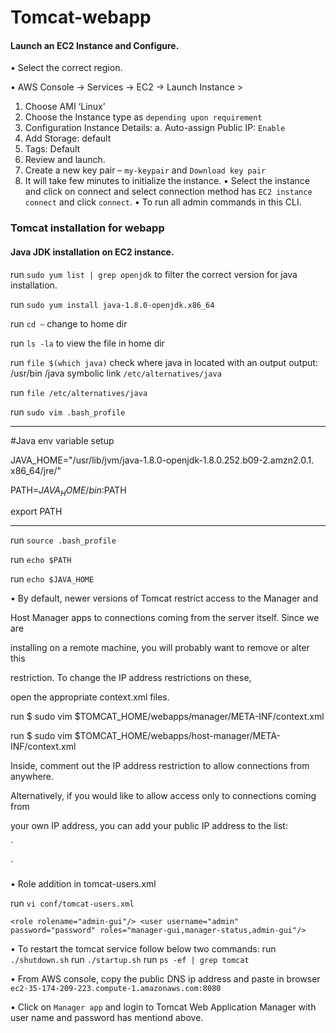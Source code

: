 # Tomcat-webapp


#### Launch an EC2 Instance and Configure.

•	Select the correct region. 

•	AWS Console &rarr; Services &rarr; EC2 &rarr; Launch Instance > 
1.	Choose AMI ‘Linux’
2.	Choose the Instance type as `depending upon requirement` 
3.	Configuration Instance Details:
a.	Auto-assign Public IP: `Enable`
4.	Add Storage: default
5.	Tags: Default
6.	Review and launch.
7.	Create a new key pair – `my-keypair` and `Download key pair`
8.	It will take few minutes to initialize the instance.
•	Select the instance and click on connect and select connection method has `EC2 instance connect` and click `connect`.
•	To run all admin commands in this CLI.



### Tomcat installation for webapp

#### Java JDK installation on EC2 instance.

run `sudo yum list | grep openjdk` to filter the correct version for java installation.

run `sudo yum install java-1.8.0-openjdk.x86_64`

run `cd ~` change to home dir

run `ls -la` to view the file in home dir

run `file $(which java)` check where java in located with an output
output: /usr/bin /java symbolic link `/etc/alternatives/java`

run `file /etc/alternatives/java`

run `sudo vim .bash_profile`

-----------
 #Java env variable setup

JAVA_HOME="/usr/lib/jvm/java-1.8.0-openjdk-1.8.0.252.b09-2.amzn2.0.1. x86_64/jre/"

PATH=$JAVA_HOME/bin:$PATH

export PATH </code>

---------

run `source .bash_profile`

run `echo $PATH`

run `echo $JAVA_HOME`


•	By default, newer versions of Tomcat restrict access to the Manager and 

Host Manager apps to connections coming from the server itself. Since we are 

installing on a remote machine, you will probably want to remove or alter this 

restriction. To change the IP address restrictions on these, 

open the appropriate context.xml files.


run $ sudo vim $TOMCAT_HOME/webapps/manager/META-INF/context.xml

run $ sudo vim $TOMCAT_HOME/webapps/host-manager/META-INF/context.xml



Inside, comment out the IP address restriction to allow connections from anywhere. 

Alternatively, if you would like to allow access only to connections coming from 

your own IP address, you can add your public IP address to the list:

`<Context antiResourceLocking="false" privileged="true" >

<!--<Valve className="org.apache.catalina.valves.RemoteAddrValve"

allow="127\.\d+\.\d+\.\d+|::1|0:0:0:0:0:0:0:1" />-->

</Context>`

•	Role addition in tomcat-users.xml

run `vi conf/tomcat-users.xml`

`<role rolename="admin-gui"/> <user username="admin" password="password" roles="manager-gui,manager-status,admin-gui"/>`

•	To restart the tomcat service follow below two commands:
run ` ./shutdown.sh`
run `./startup.sh`
run `ps -ef | grep tomcat`

•	 From AWS console, copy the public DNS ip address and paste in browser `ec2-35-174-209-223.compute-1.amazonaws.com:8080`

•	 Click on `Manager app` and login to Tomcat Web Application Manager with user name and password has mentiond above.












